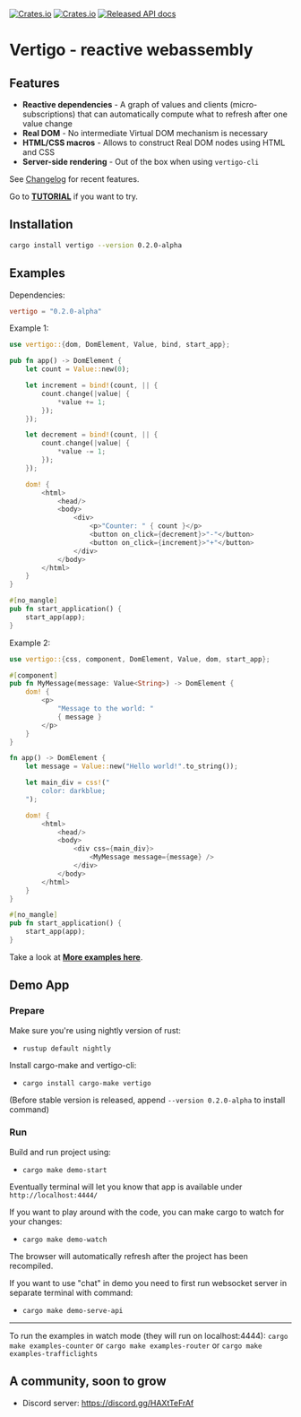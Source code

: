 [![Crates.io](https://img.shields.io/crates/d/vertigo.svg)](https://crates.io/crates/vertigo)
[![Crates.io](https://img.shields.io/crates/v/vertigo.svg)](https://crates.io/crates/vertigo)
[![Released API docs](https://docs.rs/vertigo/badge.svg)](https://docs.rs/vertigo)

# Vertigo - reactive webassembly

## Features

* **Reactive dependencies** - A graph of values and clients (micro-subscriptions) that can automatically compute what to refresh after one value change
* **Real DOM** - No intermediate Virtual DOM mechanism is necessary
* **HTML/CSS macros** - Allows to construct Real DOM nodes using HTML and CSS
* **Server-side rendering** - Out of the box when using `vertigo-cli`

See [Changelog](https://github.com/vertigo-web/vertigo/blob/master/CHANGES.md) for recent features.

Go to **[TUTORIAL](https://github.com/vertigo-web/vertigo/blob/master/tutorial.md)** if you want to try.

## Installation

```sh
cargo install vertigo --version 0.2.0-alpha
```

## Examples

Dependencies:

```toml
vertigo = "0.2.0-alpha"
```

Example 1:

```rust
use vertigo::{dom, DomElement, Value, bind, start_app};

pub fn app() -> DomElement {
    let count = Value::new(0);

    let increment = bind!(count, || {
        count.change(|value| {
            *value += 1;
        });
    });

    let decrement = bind!(count, || {
        count.change(|value| {
            *value -= 1;
        });
    });

    dom! {
        <html>
            <head/>
            <body>
                <div>
                    <p>"Counter: " { count }</p>
                    <button on_click={decrement}>"-"</button>
                    <button on_click={increment}>"+"</button>
                </div>
            </body>
        </html>
    }
}

#[no_mangle]
pub fn start_application() {
    start_app(app);
}
```

Example 2:

```rust
use vertigo::{css, component, DomElement, Value, dom, start_app};

#[component]
pub fn MyMessage(message: Value<String>) -> DomElement {
    dom! {
        <p>
            "Message to the world: "
            { message }
        </p>
    }
}

fn app() -> DomElement {
    let message = Value::new("Hello world!".to_string());

    let main_div = css!("
        color: darkblue;
    ");

    dom! {
        <html>
            <head/>
            <body>
                <div css={main_div}>
                    <MyMessage message={message} />
                </div>
            </body>
        </html>
    }
}

#[no_mangle]
pub fn start_application() {
    start_app(app);
}
```

Take a look at **[More examples here](https://github.com/vertigo-web/vertigo/tree/master/examples)**.

## Demo App

### Prepare

Make sure you're using nightly version of rust:

* `rustup default nightly`

Install cargo-make and vertigo-cli:

* `cargo install cargo-make vertigo`

(Before stable version is released, append `--version 0.2.0-alpha` to install command)

### Run

Build and run project using:

* `cargo make demo-start`

Eventually terminal will let you know that app is available under `http://localhost:4444/`

If you want to play around with the code, you can make cargo to watch for your changes:

* `cargo make demo-watch`

The browser will automatically refresh after the project has been recompiled.

If you want to use "chat" in demo you need to first run websocket server in separate terminal with command:

* `cargo make demo-serve-api`

--------------

To run the examples in watch mode (they will run on localhost:4444):
`cargo make examples-counter` or `cargo make examples-router` or `cargo make examples-trafficlights`

## A community, soon to grow

* Discord server: <https://discord.gg/HAXtTeFrAf>

